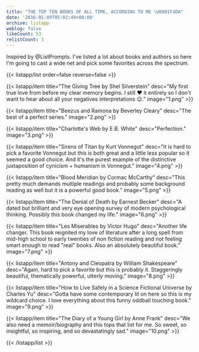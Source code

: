 ```yaml
---
title: "THE TOP TEN BOOKS OF ALL TIME, ACCORDING TO ME \U0001F4DA"
date: '2016-01-09T05:02:49+00:00'
archive: listapp
weblog: false
likeCount: 53
relistCount: 3
---
```


Inspired by @ListPrompts. I've listed a lot about books and authors so here I'm going to cast a wide net and pick some favorites across the spectrum.

<!--more-->

{{< listapp/list order=false reverse=false >}}

   {{< listapp/item title="The Giving Tree by Shel Silverstein"
      desc="My first true love from before my clear memory begins. I still ❤️ it entirely so I don't want to hear about all your negatives interpretations 😉."
      image="1.png" >}}

   {{< listapp/item title="Beezus and Ramona by Beverley Cleary"
      desc="The best of a perfect series."
      image="2.png" >}}

   {{< listapp/item title="Charlotte's Web by E.B. White"
      desc="Perfection."
      image="3.png" >}}

   {{< listapp/item title="Sirens of Titan by Kurt Vonnegut"
      desc="It is hard to pick a favorite Vonnegut but this is both great and a little less popular so it seemed a good choice. And it's the purest example of the distinctive juxtaposition of cynicism + humanism in Vonnegut."
      image="4.png" >}}

   {{< listapp/item title="Blood Meridian by Cormac McCarthy"
      desc="This pretty much demands multiple readings and probably some background reading as well but it is a powerful good book."
      image="5.png" >}}

   {{< listapp/item title="The Denial of Death by Earnest Becker"
      desc="A dated but brilliant and very eye opening survey of modern psychological thinking. Possibly this book changed my life."
      image="6.png" >}}

   {{< listapp/item title="Les Miserables by Victor Hugo"
      desc="Another life changer. This book reignited my love of literature after a long spell from mid-high school to early twenties of non fiction reading and not feeling smart enough to read \"real\" books. Also an absolutely beautiful book."
      image="7.png" >}}

   {{< listapp/item title="Antony and Cleopatra by William Shakespeare"
      desc="Again, hard to pick a favorite but this is probably it. Staggeringly beautiful, thematically powerful, utterly moving."
      image="8.png" >}}

   {{< listapp/item title="How to Live Safely in a Science Fictional Universe by Charles Yu"
      desc="Gotta have some contemporary lit on here so this is my wildcard choice. I love everything about this funny oddball touching book."
      image="9.png" >}}

   {{< listapp/item title="The Diary of a Young Girl by Anne Frank"
      desc="We also need a memoir/biography and this tops that list for me. So sweet, so insightful, so inspiring, and so devastatingly sad."
      image="10.png" >}}

{{< /listapp/list >}}
